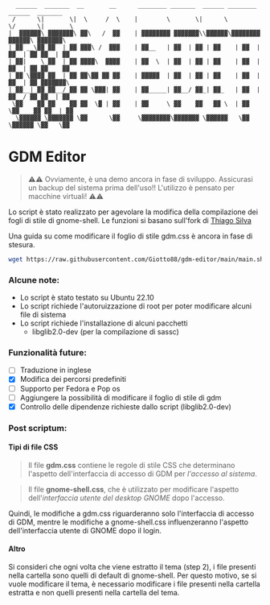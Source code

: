 ```
  ______  _______  __       __      ________ _______  ______ ________  ______  _______   
 /      \|       \|  \     /  \    |        \       \|      \        \/      \|       \  
|  ▓▓▓▓▓▓\ ▓▓▓▓▓▓▓\ ▓▓\   /  ▓▓    | ▓▓▓▓▓▓▓▓ ▓▓▓▓▓▓▓\\▓▓▓▓▓▓\▓▓▓▓▓▓▓▓  ▓▓▓▓▓▓\ ▓▓▓▓▓▓▓\ 
| ▓▓ __\▓▓ ▓▓  | ▓▓ ▓▓▓\ /  ▓▓▓    | ▓▓__   | ▓▓  | ▓▓ | ▓▓    | ▓▓  | ▓▓  | ▓▓ ▓▓__| ▓▓ 
| ▓▓|    \ ▓▓  | ▓▓ ▓▓▓▓\  ▓▓▓▓    | ▓▓  \  | ▓▓  | ▓▓ | ▓▓    | ▓▓  | ▓▓  | ▓▓ ▓▓    ▓▓ 
| ▓▓ \▓▓▓▓ ▓▓  | ▓▓ ▓▓\▓▓ ▓▓ ▓▓    | ▓▓▓▓▓  | ▓▓  | ▓▓ | ▓▓    | ▓▓  | ▓▓  | ▓▓ ▓▓▓▓▓▓▓\ 
| ▓▓__| ▓▓ ▓▓__/ ▓▓ ▓▓ \▓▓▓| ▓▓    | ▓▓_____| ▓▓__/ ▓▓_| ▓▓_   | ▓▓  | ▓▓__/ ▓▓ ▓▓  | ▓▓ 
 \▓▓    ▓▓ ▓▓    ▓▓ ▓▓  \▓ | ▓▓    | ▓▓     \ ▓▓    ▓▓   ▓▓ \  | ▓▓   \▓▓    ▓▓ ▓▓  | ▓▓ 
  \▓▓▓▓▓▓ \▓▓▓▓▓▓▓ \▓▓      \▓▓     \▓▓▓▓▓▓▓▓\▓▓▓▓▓▓▓ \▓▓▓▓▓▓   \▓▓    \▓▓▓▓▓▓ \▓▓   \▓▓ 
```
# GDM Editor

> ⚠⚠ Ovviamente, è una demo ancora in fase di sviluppo. Assicurasi un backup del sistema prima dell'uso!! L'utilizzo è pensato per macchine virtuali! ⚠⚠

Lo script è stato realizzato per agevolare la modifica della compilazione dei fogli di stile di gnome-shell.
Le funzioni si basano sull'fork di [Thiago Silva](https://github.com/thiggy01/change-gdm-background)

Una guida su come modificare il foglio di stile gdm.css è ancora in fase di stesura.

```bash
wget https://raw.githubusercontent.com/Giotto88/gdm-editor/main/main.sh && bash main.sh
```

### Alcune note:
- Lo script è stato testato su Ubuntu 22.10
- Lo script richiede l'autoruizzazione di root per poter modificare alcuni file di sistema
- Lo script richiede l'installazione di alcuni pacchetti
    - libglib2.0-dev (per la compilazione di sassc)

### Funzionalità future:
- [ ] Traduzione in inglese
- [x] Modifica dei percorsi predefiniti
- [ ] Supporto per Fedora e Pop os
- [ ] Aggiungere la possibilità di modificare il foglio di stile di gdm
- [x] Controllo delle dipendenze richieste dallo script (libglib2.0-dev)

### Post scriptum:
#### Tipi di file CSS
> Il file **gdm.css** contiene le regole di stile CSS che determinano l'aspetto dell'interfaccia di accesso di GDM per _l'accesso al sistema_.

> Il file **gnome-shell.css**, che è utilizzato per modificare l'aspetto dell'_interfaccia utente del desktop GNOME_ dopo l'accesso. 

Quindi, le modifiche a gdm.css riguarderanno solo l'interfaccia di accesso di GDM, mentre le modifiche a gnome-shell.css influenzeranno l'aspetto dell'interfaccia utente di GNOME dopo il login.

#### Altro
Si consideri che ogni volta che viene estratto il tema (step 2), i file presenti nella cartella sono quelli di default di gnome-shell. Per questo motivo, se si vuole modificare il tema, è necessario modificare i file presenti nella cartella estratta e non quelli presenti nella cartella del tema.